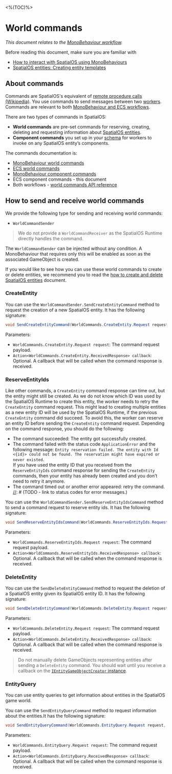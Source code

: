 [//]: # (Doc of docs reference 9)
[//]: # (TODO - Tech writer pass)
[//]: # (TODO - explain what “handling the response based on the information contained in this object” means - see note below.)
[//]: # (TODO - link to status codes for error messages - see note below.)

<%(TOC)%>
# World commands
_This document relates to the [MonoBehaviour workflow]({{urlRoot}}/reference/workflows/which-workflow#spatialos-entities)._

Before reading this document, make sure you are familiar with

  * [How to interact with SpatialOS using MonoBehaviours]({{urlRoot}}/reference/workflows/monobehaviour/interaction/reader-writers/lifecycle)
  * [SpatialOS entities: Creating entity templates]({{urlRoot}}/reference/concepts/entity-templates)

## About commands
Commands are SpatialOS's equivalent of [remote procedure calls (Wikipedia)](https://en.wikipedia.org/wiki/Remote_procedure_call). You use commands to send messages between two [workers]({{urlRoot}}/reference/concepts/worker). Commands are relevant to both [MonoBehaviour and ECS workflows]({{urlRoot}}/reference/workflows/which-workflow).<br/>

There are two types of commands in SpatialOS:

* **World commands** are pre-set commands for reserving, creating, deleting and requesting information about [SpatialOS entities]({{urlRoot}}/reference/glossary#spatialos-entity).
* **Component commands** you set up in your [schema]({{urlRoot}}/reference/glossary#schema) for workers to invoke on any SpatialOS entity’s components.

The commands documentation is:

* [MonoBehaviour world commands]({{urlRoot}}/reference/workflows/monobehaviour/interaction/commands/world-commands)
* [ECS world commands]({{urlRoot}}/reference/workflows/ecs/interaction/commands/world-commands)
* [MonoBehaviour component commands]({{urlRoot}}/reference/workflows/monobehaviour/interaction/commands/component-commands)
* ECS component commands - this document
* Both workflows - [world commands API reference]({{urlRoot}}/api/core/commands/world-commands)


## How to send and receive world commands
We provide the following type for sending and receiving world commands:

  * `WorldCommandSender`

> We do not provide a `WorldCommandReceiver` as the SpatialOS Runtime directly handles the command.

The `WorldCommandSender` can be injected without any condition. A MonoBehaviour that requires only this will be enabled as soon as the associated GameObject is created.

If you would like to see how you can use these world commands to create or delete entities, we recommend you to read the [how to create and delete SpatialOS entities]({{urlRoot}}/reference/workflows/monobehaviour/interaction/commands/create-delete-spatialos-entities) document.

### CreateEntity
You can use the `WorldCommandSender.SendCreateEntityCommand` method to request the creation of a new SpatialOS entity. It has the following signature:

```csharp
void SendCreateEntityCommand(WorldCommands.CreateEntity.Request request, Action<WorldCommands.CreateEntity.ReceivedResponse> callback = null);
```

Parameters:

  * `WorldCommands.CreateEntity.Request request`: The command request payload.
  * `Action<WorldCommands.CreateEntity.ReceivedResponse> callback`: Optional. A callback that will be called when the command response is received.

[//]: # (TODO - explain what “handling the response based on the information contained in this object” means)

### ReserveEntityIds

Like other commands, a `CreateEntity` command response can time out, but the entity might still be created. As we do not know which ID was used by the SpatialOS Runtime to create this entity, the worker needs to retry the `CreateEntity` command request. This might lead to creating multiple entities as a new entity ID will be used by the SpatialOS Runtime, if the previous `CreateEntity` command did succeed.
To avoid this, the worker can reserve an entity ID before sending the `CreateEntity` command request. Depending on the command response, you should do the following:

  * The command succeeded: The entity got successfully created.
  * The command failed with the status code `ApplicationError` and the following message: `Entity reservation failed. The entity with Id <{id}> could not be found. The reservation might have expired or never existed`. 
  <br/>If you have used the entity ID that you received from the `ReserveEntityIds` command response for sending the `CreateEntity` commands, then your entity has already been created and you don’t need to retry it anymore.
  * The command timed out or another error appeared: retry the command.
[//]: # (TODO - link to status codes for error messages.)

You can use the `WorldCommandSender.SendReserveEntityIdsCommand` method to send a command request to reserve entity ids. It has the following signature:

```csharp
void SendReserveEntityIdsCommand(WorldCommands.ReserveEntityIds.Request request, Action<WorldCommands.ReserveEntityIds.ReceivedResponse> callback = null);
```

Parameters:

  * `WorldCommands.ReserveEntityIds.Request request`: The command request payload.
  * `Action<WorldCommands.ReserveEntityIds.ReceivedResponse> callback`: Optional. A callback that will be called when the command response is received.

### DeleteEntity

You can use the `SendDeleteEntityCommand` method to request the deletion of a SpatialOS entity given its SpatialOS entity ID. It has the following signature:

```csharp
void SendDeleteEntityCommand(WorldCommands.DeleteEntity.Request request, Action<WorldCommands.DeleteEntity.ReceivedResponse> callback = null)
```

Parameters:

  * `WorldCommands.DeleteEntity.Request request`: The command request payload.
  * `Action<WorldCommands.DeleteEntity.ReceivedResponse> callback`: Optional. A callback that will be called when the command response is received.

> Do not manually delete GameObjects representing entities after sending a `DeleteEntity` command. You should wait until you receive a callback on the [`IEntityGameObjectCreator` instance]({{urlRoot}}/modules/game-object-creation/custom-usage#onentityremoved).


### EntityQuery

You can use entity queries to get information about entities in the SpatialOS game world.

You can use the `SendEntityQueryCommand` method to request information about the entities.It has the following signature:

```csharp
void SendEntityQueryCommand(WorldCommands.EntityQuery.Request request, Action<WorldCommands.EntityQuery.ReceivedResponse> callback = null)
```

Parameters:

  * `WorldCommands.EntityQuery.Request request`: The command request payload.
  * `Action<WorldCommands.EntityQuery.ReceivedResponse> callback`: Optional. A callback that will be called when the command response is received.
